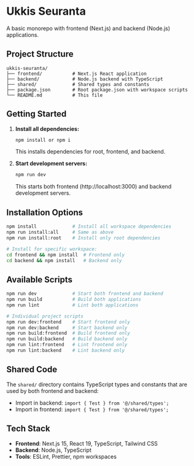 # Ukkis Seuranta

A basic monorepo with frontend (Next.js) and backend (Node.js) applications.

## Project Structure

```
ukkis-seuranta/
├── frontend/           # Next.js React application
├── backend/            # Node.js backend with TypeScript
├── shared/             # Shared types and constants
├── package.json        # Root package.json with workspace scripts
└── README.md           # This file
```

## Getting Started

1. **Install all dependencies:**

   ```bash
   npm install or npm i
   ```

   This installs dependencies for root, frontend, and backend.

2. **Start development servers:**
   ```bash
   npm run dev
   ```
   This starts both frontend (http://localhost:3000) and backend development servers.

## Installation Options

```bash
npm install             # Install all workspace dependencies
npm run install:all     # Same as above
npm run install:root    # Install only root dependencies

# Install for specific workspace:
cd frontend && npm install  # Frontend only
cd backend && npm install   # Backend only
```

## Available Scripts

```bash
npm run dev             # Start both frontend and backend
npm run build           # Build both applications
npm run lint            # Lint both applications

# Individual project scripts
npm run dev:frontend    # Start frontend only
npm run dev:backend     # Start backend only
npm run build:frontend  # Build frontend only
npm run build:backend   # Build backend only
npm run lint:frontend   # Lint frontend only
npm run lint:backend    # Lint backend only
```

## Shared Code

The `shared/` directory contains TypeScript types and constants that are used by both frontend and
backend:

- Import in backend: `import { Test } from '@/shared/types';`
- Import in frontend: `import { Test } from '@/shared/types';`

## Tech Stack

- **Frontend**: Next.js 15, React 19, TypeScript, Tailwind CSS
- **Backend**: Node.js, TypeScript
- **Tools**: ESLint, Prettier, npm workspaces
